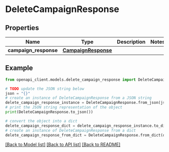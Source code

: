 # DeleteCampaignResponse


## Properties

Name | Type | Description | Notes
------------ | ------------- | ------------- | -------------
**campaign_response** | [**CampaignResponse**](CampaignResponse.md) |  | 

## Example

```python
from openapi_client.models.delete_campaign_response import DeleteCampaignResponse

# TODO update the JSON string below
json = "{}"
# create an instance of DeleteCampaignResponse from a JSON string
delete_campaign_response_instance = DeleteCampaignResponse.from_json(json)
# print the JSON string representation of the object
print(DeleteCampaignResponse.to_json())

# convert the object into a dict
delete_campaign_response_dict = delete_campaign_response_instance.to_dict()
# create an instance of DeleteCampaignResponse from a dict
delete_campaign_response_from_dict = DeleteCampaignResponse.from_dict(delete_campaign_response_dict)
```
[[Back to Model list]](../README.md#documentation-for-models) [[Back to API list]](../README.md#documentation-for-api-endpoints) [[Back to README]](../README.md)


